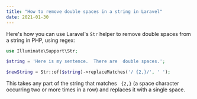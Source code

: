 ```yaml
---
title: "How to remove double spaces in a string in Laravel"
date: 2021-01-30
---
```

Here's how you can use Laravel's `Str` helper to remove double spaces from a string in PHP, using regex:

```php
use Illuminate\Support\Str;

$string = 'Here is my sentence.  There are  double spaces.';

$newString = Str::of($string)->replaceMatches('/ {2,}/', ' ');
```

This takes any part of the string that matches ` {2,}` (a space character occurring two or more times in a row) and replaces it with a single space.
